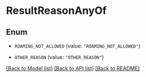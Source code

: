 # ResultReasonAnyOf

## Enum


* `ROAMING_NOT_ALLOWED` (value: `"ROAMING_NOT_ALLOWED"`)

* `OTHER_REASON` (value: `"OTHER_REASON"`)


[[Back to Model list]](../README.md#documentation-for-models) [[Back to API list]](../README.md#documentation-for-api-endpoints) [[Back to README]](../README.md)


